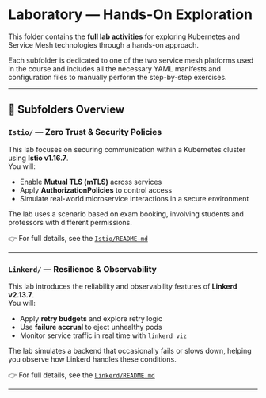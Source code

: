 # Laboratory — Hands-On Exploration

This folder contains the **full lab activities** for exploring Kubernetes and Service Mesh technologies through a hands-on approach.

Each subfolder is dedicated to one of the two service mesh platforms used in the course and includes all the necessary YAML manifests and configuration files to manually perform the step-by-step exercises.

---

## 📁 Subfolders Overview

### `Istio/` — Zero Trust & Security Policies

This lab focuses on securing communication within a Kubernetes cluster using **Istio v1.16.7**.  
You will:

- Enable **Mutual TLS (mTLS)** across services
- Apply **AuthorizationPolicies** to control access
- Simulate real-world microservice interactions in a secure environment

The lab uses a scenario based on exam booking, involving students and professors with different permissions.

👉 For full details, see the [`Istio/README.md`](./Istio/README.md)

---

### `Linkerd/` — Resilience & Observability

This lab introduces the reliability and observability features of **Linkerd v2.13.7**.  
You will:

- Apply **retry budgets** and explore retry logic
- Use **failure accrual** to eject unhealthy pods
- Monitor service traffic in real time with `linkerd viz`

The lab simulates a backend that occasionally fails or slows down, helping you observe how Linkerd handles these conditions.

👉 For full details, see the [`Linkerd/README.md`](./Linkerd/README.md)

---
